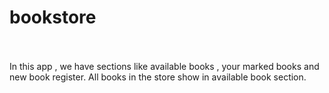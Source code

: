 # bookstore
<br />
<br />
In this app , we have sections like available books , your marked books and new book register.
All books in the store show in available book section.
<br />
<br />
